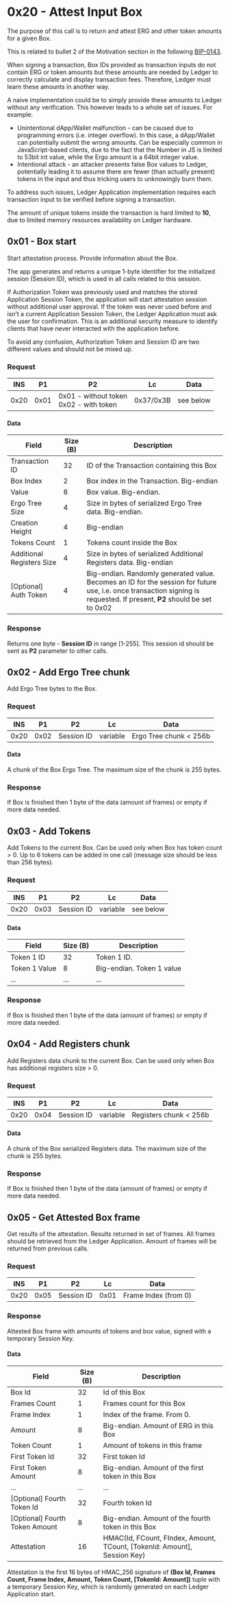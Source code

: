 # 0x20 - Attest Input Box 
The purpose of this call is to return and attest ERG and other token amounts for a given Box.

This is related to bullet 2 of the Motivation section in the following [BIP-0143](https://github.com/bitcoin/bips/blob/master/bip-0143.mediawiki).

When signing a transaction, Box IDs provided as transaction inputs do not contain ERG or token amounts but these amounts are needed by Ledger to correctly calculate and display transaction fees. Therefore, Ledger must learn these amounts in another way.

A naive implementation could be to simply provide these amounts to Ledger without any verification. This however leads to a whole set of issues. For example:
* Unintentional dApp/Wallet malfunction - can be caused due to programming errors (i.e. integer overflow). In this case, a dApp/Wallet can potentially submit the wrong amounts. Can be especially common in JavaScript-based clients, due to the fact that the Number in JS is limited to 53bit int value, while the Ergo amount is a 64bit integer value.
* Intentional attack - an attacker presents false Box values to Ledger, potentially leading it to assume there are fewer (than actually present) tokens in the input and thus tricking users to unknowingly burn them.

To address such issues, Ledger Application implementation requires each transaction input to be verified before signing a transaction.

The amount of unique tokens inside the transaction is hard limited to **10**, due to limited memory resources availability on Ledger hardware.

## 0x01 - Box start

Start attestation process. Provide information about the Box.

The app generates and returns a unique 1-byte identifier for the initialized session (Session ID), which is used in all calls related to this session.

If Authorization Token was previously used and matches the stored Application Session Token, the application will start attestation session without additional user approval. If the token was never used before and isn’t a current Application Session Token, the Ledger Application must ask the user for confirmation. This is an additional security measure to identify clients that have never interacted with the application before.

To avoid any confusion, Authorization Token and Session ID are two different values and should not be mixed up.

### Request
| INS | P1 | P2 | Lc | Data |
| --- | --- | --- | --- | --- |
| 0x20 | 0x01 | 0x01 - without token <br> 0x02 - with token | 0x37/0x3B | see below |

#### Data
| Field | Size (B) | Description |
| --- | --- | --- |
| Transaction ID | 32 | ID of the Transaction containing this Box |
| Box Index | 2 | Box index in the Transaction. Big-endian |
| Value | 8 | Box value. Big-endian. |
| Ergo Tree Size | 4 | Size in bytes of serialized Ergo Tree data. Big-endian. |
| Creation Height | 4 | Big-endian |
| Tokens Count | 1 | Tokens count inside the Box |
| Additional Registers Size | 4 | Size in bytes of serialized Additional Registers data. Big-endian |
| [Optional] Auth Token | 4 | Big-endian. Randomly generated value. Becomes an ID for the session for future use, i.e. once transaction signing is requested. If present, **P2** should be set to 0x02 |

### Response

Returns one byte - **Session ID** in range [1-255]. This session id should be sent as **P2** parameter to other calls.

## 0x02 - Add Ergo Tree chunk

Add Ergo Tree bytes to the Box.

### Request
| INS | P1 | P2 | Lc | Data |
| --- | --- | --- | --- | --- |
| 0x20 | 0x02 | Session ID | variable | Ergo Tree chunk < 256b |

#### Data
A chunk of the Box Ergo Tree. The maximum size of the chunk is 255 bytes.

### Response

If Box is finished then 1 byte of the data (amount of frames) or empty if more data needed.

## 0x03 - Add Tokens

Add Tokens to the current Box. Can be used only when Box has token count > 0. Up to 6 tokens can be added in one call (message size should be less than 256 bytes).

### Request
| INS | P1 | P2 | Lc | Data |
| --- | --- | --- | --- | --- |
| 0x20 | 0x03 | Session ID | variable | see below |

#### Data
| Field | Size (B) | Description |
| --- | --- | --- |
| Token 1 ID | 32 | Token 1 ID. |
| Token 1 Value | 8 | Big-endian. Token 1 value |
| ... | ... | ... |

### Response

If Box is finished then 1 byte of the data (amount of frames) or empty if more data needed.

## 0x04 - Add Registers chunk

Add Registers data chunk to the current Box. Can be used only when Box has additional registers size > 0.

### Request
| INS | P1 | P2 | Lc | Data |
| --- | --- | --- | --- | --- |
| 0x20 | 0x04 | Session ID | variable | Registers chunk < 256b |

#### Data
A chunk of the Box serialized Registers data. The maximum size of the chunk is 255 bytes.

### Response

If Box is finished then 1 byte of the data (amount of frames) or empty if more data needed.

## 0x05 - Get Attested Box frame

Get results of the attestation. Results returned in set of frames. All frames should be retrieved from the Ledger Application. Amount of frames will be returned from previous calls.

### Request
| INS | P1 | P2 | Lc | Data |
| --- | --- | --- | --- | --- |
| 0x20 | 0x05 | Session ID | 0x01 | Frame Index (from 0) |

### Response

Attested Box frame with amounts of tokens and box value, signed with a temporary Session Key.

#### Data
| Field | Size (B) | Description |
| --- | --- | --- |
| Box Id | 32 | Id of this Box |
| Frames Count | 1 | Frames count for this Box |
| Frame Index | 1 | Index of the frame. From 0. |
| Amount | 8 | Big-endian. Amount of ERG in this Box |
| Token Count | 1 | Amount of tokens in this frame |
| First Token Id | 32 | First token Id |
| First Token Amount | 8 | Big-endian. Amount of the first token in this Box |
| ... | ... | ... |
| [Optional] Fourth Token Id | 32 | Fourth token Id |
| [Optional] Fourth Token Amount | 8 | Big-endian. Amount of the fourth token in this Box |
| Attestation | 16 | HMAC(Id, FCount, FIndex, Amount, TCount, [TokenId: Amount], Session Key) |

Attestation is the first 16 bytes of HMAC_256 signature of **(Box Id, Frames Count, Frame Index, Amount, Token Count, [TokenId: Amount])** tuple with a temporary Session Key, which is randomly generated on each Ledger Application start.